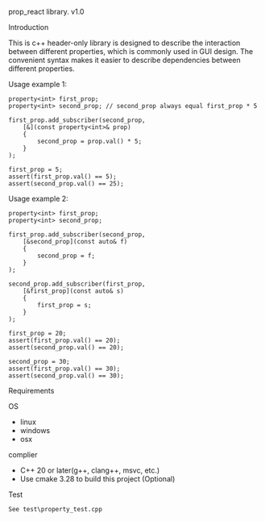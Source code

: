 ﻿prop_react library. v1.0

Introduction

This is с++ header-only library is designed to describe the interaction between different properties, which is commonly used in GUI design. The convenient syntax makes it easier to describe dependencies between different properties.

Usage example 1:

	property<int> first_prop;
	property<int> second_prop; // second_prop always equal first_prop * 5

	first_prop.add_subscriber(second_prop,
		[&](const property<int>& prop)
		{
			second_prop = prop.val() * 5;
		}
	);

	first_prop = 5;
	assert(first_prop.val() == 5);
	assert(second_prop.val() == 25);

Usage example 2:

	property<int> first_prop;
	property<int> second_prop;

	first_prop.add_subscriber(second_prop,
		[&second_prop](const auto& f)
		{
			second_prop = f;
		}
	);

	second_prop.add_subscriber(first_prop,
		[&first_prop](const auto& s)
		{
			first_prop = s;
		}
	);

	first_prop = 20;
	assert(first_prop.val() == 20);
	assert(second_prop.val() == 20);

	second_prop = 30;
	assert(first_prop.val() == 30);
	assert(second_prop.val() == 30);

Requirements

 OS
   - linux
   - windows
   - osx

 complier
   - C++ 20 or later(g++, clang++, msvc, etc.)	
   - Use cmake 3.28 to build this project (Optional)

Test

	See test\property_test.cpp